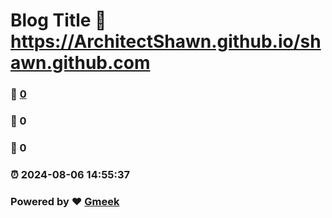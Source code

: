 # Blog Title :link: https://ArchitectShawn.github.io/shawn.github.com 
### :page_facing_up: [0](https://ArchitectShawn.github.io/shawn.github.com/tag.html) 
### :speech_balloon: 0 
### :hibiscus: 0 
### :alarm_clock: 2024-08-06 14:55:37 
### Powered by :heart: [Gmeek](https://github.com/Meekdai/Gmeek)
